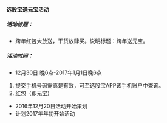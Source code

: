 #### 选股宝送元宝活动
##### 活动标题：
- 跨年红包大放送，干货放肆买。说明标题：跨年送元宝。
##### 活动时间：
- 12月30日 晚6点-2017年1月1日晚6点
1. 提交手机号码需真是有效，可至选股宝APP该手机账户中查询。
2. 红包（即元宝）
- 2016年12月20日活动开始策划
- 计划2017年年初开始活动
